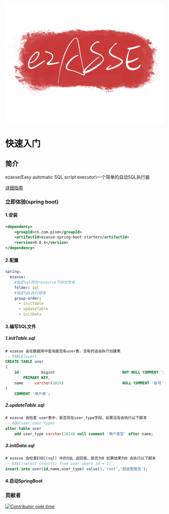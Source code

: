 ![logo](/doc/image/logo.svg)
# 快速入门
## 简介
ezasse(Easy automatic SQL script executor)一个简单的自动SQL执行器

[详细指南](https://ezasse.pism.com.cn)


### 立即体验(spring boot)
#### 1.安装

```xml
<dependency>
    <groupId>cn.com.pism</groupId>
    <artifactId>ezasse-spring-boot-starter</artifactId>
    <version>0.0.4</version>
</dependency>
```

#### 2.配置
```yaml
spring:
  ezasse:
    #指定sql所在resource下的文件夹
    folder: sql
    #指定SQL执行顺序
    group-order:
      - initTable
      - updateTable
      - initData
```

#### 3.编写SQL文件
##### 1.initTable.sql
```sql
# ezasse 会在数据库中查询是否有user表，没有的话会执行创建表
-- TABLE(user)
CREATE TABLE user
(
    id          bigint                              NOT NULL COMMENT '主键id'
        PRIMARY KEY,
    name     varchar(1024)                          NULL COMMENT '账号'
)
    COMMENT '用户表';
```
##### 2.updateTable.sql
```sql
# ezasse 会检查 user表中，是否存在user_type字段，如果没有会执行以下脚本
-- ADD(user.user_type)
alter table user
    add user_type varchar(1024) null comment '用户类型' after name;
```
##### 3.initData.sql
```sql
# ezasse 会检查EXEC(sql) 中的SQL 返回值，是否为0 如果结果为0 会执行以下脚本
-- EXEC(select count(1) from user where id = 1)
insert into user(id,name,user_type) value(1,'root','超级管理员');
```
#### 4.启动SpringBoot

### 贡献者
[![Contributor over time](https://contributor-overtime-api.git-contributor.com/contributors-svg?chart=contributorOverTime&repo=PerccyKing/ezasse)](https://git-contributor.com?chart=contributorOverTime&repo=PerccyKing/ezasse)
